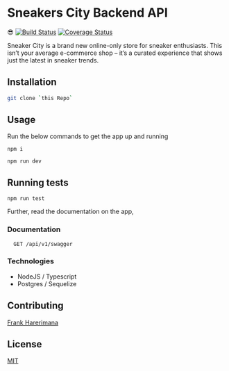 # Sneakers City Backend API
😎
[![Build Status](https://travis-ci.com/frankhn/sneakers-city.svg?branch=develop)](https://travis-ci.com/frankhn/sneakers-city) [![Coverage Status](https://coveralls.io/repos/github/frankhn/sneakers-city/badge.svg?branch=develop)](https://coveralls.io/github/frankhn/sneakers-city?branch=develop)

Sneaker City is a brand new online-only store for sneaker enthusiasts. This isn’t your average e-commerce shop – it’s a curated experience that shows just the latest in sneaker trends.

## Installation


```bash
git clone `this Repo`
```


## Usage
Run the below commands to get the app up and running
```
npm i
```

```
npm run dev
```

## Running tests
```
npm run test
```
Further, read the documentation on the app, 

### Documentation
```
  GET /api/v1/swagger
```

### Technologies
- NodeJS / Typescript
- Postgres / Sequelize


## Contributing
[Frank Harerimana](https://github.com/frankhn)


## License
[MIT](https://mit.com/licenses/mit/)
